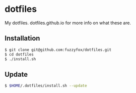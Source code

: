 # dotfiles

My dotfiles. dotfiles.github.io for more info on what these are.

## Installation

```bash
$ git clone git@github.com:fuzzyfox/dotfiles.git
$ cd dotfiles
$ ./install.sh
```

## Update

```bash
$ $HOME/.dotfiles/install.sh --update
```

